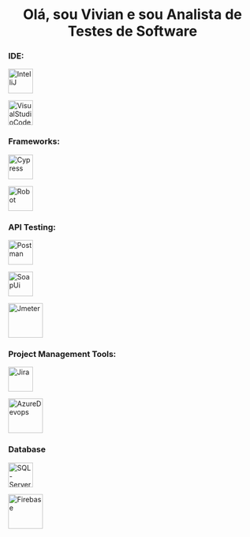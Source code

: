 <h1 align="center">Olá, sou Vivian e sou Analista de Testes de Software</h1>

<div>
  <h3 align="left">IDE:</h3>  
  <p align="left">
    <a href="https://www.jetbrains.com/pt-br/idea/" target="_blank" rel="noreferrer">
      <img width="50" alt="IntelliJ" src="https://upload.wikimedia.org/wikipedia/commons/thumb/9/9c/IntelliJ_IDEA_Icon.svg/1024px-IntelliJ_IDEA_Icon.svg.png" /> </a>
  </p>
  <p align="left">
    <a href="https://https://code.visualstudio.com/" target="_blank" rel="noreferrer">
      <img width="50" alt="VisualStudioCode" src="https://code.visualstudio.com/assets/images/code-stable.png" /> </a>
  </p>
</div>

<div>
  <h3 align="left">Frameworks:</h3>  
  <p align="left">
    <a href="https://www.cypress.io/" target="_blank" rel="noreferrer">
      <img width="50" alt="Cypress" src="https://seeklogo.com/images/C/Cypress-logo-4A29F8CC0D-seeklogo.com.gif" /> </a>
  </p>
  <p align="left">
    <a href="https://robotframework.org/" target="_blank" rel="noreferrer">
      <img width="50" alt="Robot" src="https://iconape.com/wp-content/files/py/12230/png/robot.png" /> </a>
  </p>
</div>

<div>
  <h3 align="left">API Testing:</h3>
  <p align="left">
    <a href="https://www.postman.com/" target="_blank" rel="noreferrer">
      <img width="50" alt="Postman" src="https://www.svgrepo.com/download/354202/postman-icon.svg" /> </a>
  </p>
    <p align="left">
    <a href="https://www.soapui.org/" target="_blank" rel="noreferrer">
      <img width="50" alt="SoapUi" src="https://static1.smartbear.co/soapui/media/images/stories/homepage/features/soapui-logo.png" /> </a>
  </p>
  </p>
    <p align="left">
    <a href="https://jmeter.apache.org/" target="_blank" rel="noreferrer">
      <img width="70" alt="Jmeter" src="https://www.apache.org/img/asf-estd-1999-logo.jpg" /> </a>
  </p>
</div>

<div>
  <h3 align="left">Project Management Tools:</h3>
  <p align="left">
    <a href="https://www.atlassian.com/br/software/jira" target="_blank" rel="noreferrer">
      <img width="50" alt="Jira" src="https://cdn.jsdelivr.net/gh/devicons/devicon/icons/jira/jira-original-wordmark.svg" /> </a>
  </p>
  <p align="left">
    <a href="https://azure.microsoft.com/pt-br" target="_blank" rel="noreferrer">
      <img width="70" alt="AzureDevops" src="https://lattinegroup.com/wp-content/uploads/2020/09/azure-devops-1.png" /> </a>
  </p>
</div>

<div>
  <h3 align="left">Database</h3>
  <p align="left">
    <a href="https://www.microsoft.com/pt-br/sql-server/" target="_blank" rel="noreferrer">
      <img width="50" alt="SQL-Server" src="https://5.imimg.com/data5/SELLER/Default/2023/11/363044860/PW/QF/VM/50654528/sql-server-services-500x500.jpg" /> </a>
  </p>
   <p align="left">
    <a href="https://firebase.google.com/?hl=pt-br" target="_blank" rel="noreferrer">
      <img width="70" alt="Firebase" src="https://firebase.google.com/downloads/brand-guidelines/SVG/logo-standard.svg" /> </a>
  </p>
</div>
